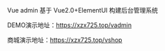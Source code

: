 Vue admin 基于 Vue2.0+ElementUI 构建后台管理系统

DEMO演示地址：https://xzx725.top/vadmin

商城演示地址：https://xzx725.top/vshop
